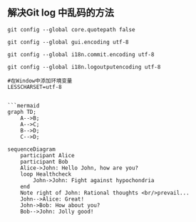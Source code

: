 ﻿## 解决Git log 中乱码的方法
```
git config --global core.quotepath false 

git config --global gui.encoding utf-8

git config --global i18n.commit.encoding utf-8 

git config --global i18n.logoutputencoding utf-8

#在Window中添加环境变量 
LESSCHARSET=utf-8


```mermaid
graph TD;
    A-->B;
    A-->C;
    B-->D;
    C-->D;
```
```mermaid
sequenceDiagram
    participant Alice
    participant Bob
    Alice->John: Hello John, how are you?
    loop Healthcheck
        John->John: Fight against hypochondria
    end
    Note right of John: Rational thoughts <br/>prevail...
    John-->Alice: Great!
    John->Bob: How about you?
    Bob-->John: Jolly good!
```
